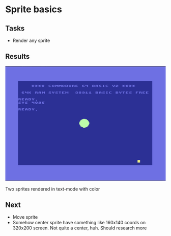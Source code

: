 # Sprite basics

## Tasks
* Render any sprite

## Results

![debugger1.png](images/debugger.png)

Two sprites rendered in text-mode with color

## Next

* Move sprite
* Somehow center sprite have something like 160x140 coords on 320x200 screen. Not quite a center, huh. Should research more 